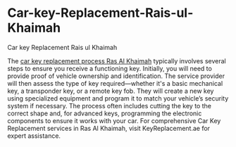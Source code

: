 # Car-key-Replacement-Rais-ul-Khaimah
Car key Replacement Rais ul Khaimah


The [car key replacement process Ras Al Khaimah](https://keyreplacement.ae/) typically involves several steps to ensure you receive a functioning key. Initially, you will need to provide proof of vehicle ownership and identification. The service provider will then assess the type of key required—whether it's a basic mechanical key, a transponder key, or a remote key fob. They will create a new key using specialized equipment and program it to match your vehicle’s security system if necessary. The process often includes cutting the key to the correct shape and, for advanced keys, programming the electronic components to ensure it works with your car. For comprehensive Car Key Replacement services in Ras Al Khaimah, visit KeyReplacement.ae for expert assistance.
